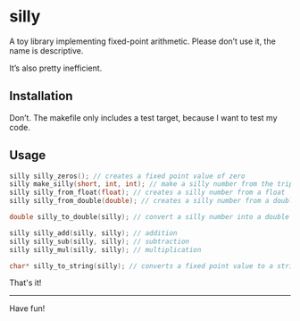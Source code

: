 # silly

A toy library implementing fixed-point arithmetic.
Please don’t use it, the name is descriptive.

It’s also pretty inefficient.

## Installation

Don’t. The makefile only includes a test target, because I want to test my code.

## Usage

```c
silly silly_zeros(); // creates a fixed point value of zero
silly make_silly(short, int, int); // make a silly number from the triple (negative?, before decimal, after)
silly silly_from_float(float); // creates a silly number from a float
silly silly_from_double(double); // creates a silly number from a double

double silly_to_double(silly); // convert a silly number into a double

silly silly_add(silly, silly); // addition
silly silly_sub(silly, silly); // subtraction
silly silly_mul(silly, silly); // multiplication

char* silly_to_string(silly); // converts a fixed point value to a string (memory is now yours)
```

That's it!

<hr/>

Have fun!
